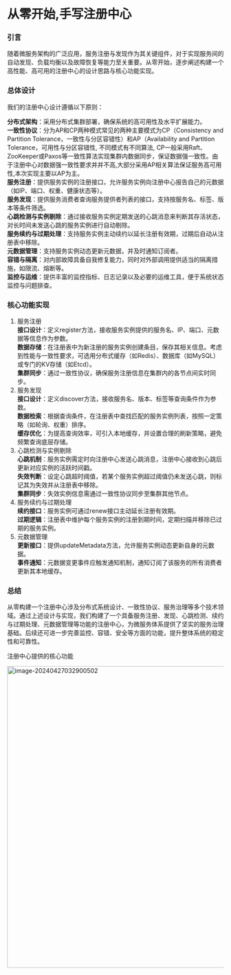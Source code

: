 # 从零开始,手写注册中心

### 引言
随着微服务架构的广泛应用，服务注册与发现作为其关键组件，对于实现服务间的自动发现、负载均衡以及故障恢复等能力至关重要。从零开始，逐步阐述构建一个高性能、高可用的注册中心的设计思路与核心功能实现。

### 总体设计
我们的注册中心设计遵循以下原则： <br>

**分布式架构**：采用分布式集群部署，确保系统的高可用性及水平扩展能力。 <br>
**一致性协议**：分为AP和CP两种模式常见的两种主要模式为CP（Consistency and Partition Tolerance，一致性与分区容错性）和AP（Availability and Partition Tolerance，可用性与分区容错性, 不同模式有不同算法, CP一般采用Raft、ZooKeeper或Paxos等一致性算法实现集群内数据同步，保证数据强一致性。由于注册中心对数据强一致性要求并并不高,大部分采用AP相关算法保证服务高可用性,本次实现主要以AP为主。 <br>
**服务注册**：提供服务实例的注册接口，允许服务实例向注册中心报告自己的元数据（如IP、端口、权重、健康状态等）。 <br>
**服务发现**：提供服务消费者查询服务提供者列表的接口，支持按服务名、标签、版本等条件筛选。 <br>
**心跳检测与实例剔除**：通过接收服务实例定期发送的心跳消息来判断其存活状态，对长时间未发送心跳的服务实例进行自动剔除。 <br>
**服务续约与过期处理**：支持服务实例主动续约以延长注册有效期，过期后自动从注册表中移除。 <br>
**元数据管理**：支持服务实例动态更新元数据，并及时通知订阅者。 <br>
**容错与隔离**：对内部故障具备自我修复能力，同时对外部调用提供适当的隔离措施，如限流、熔断等。 <br>
**监控与运维**：提供丰富的监控指标、日志记录以及必要的运维工具，便于系统状态监控与问题排查。 <br>



### 核心功能实现
1. 服务注册  <br>
   **接口设计**：定义register方法，接收服务实例提供的服务名、IP、端口、元数据等信息作为参数。  <br>
   **数据存储**：在注册表中为新注册的服务实例创建条目，保存其相关信息。考虑到性能与一致性要求，可选用分布式缓存（如Redis）、数据库（如MySQL）或专门的KV存储（如Etcd）。 <br>
   **集群同步**：通过一致性协议，确保服务注册信息在集群内的各节点间实时同步。  <br>
2. 服务发现  <br>
   **接口设计**：定义discover方法，接收服务名、版本、标签等查询条件作为参数。 <br>
   **数据检索**：根据查询条件，在注册表中查找匹配的服务实例列表，按照一定策略（如轮询、权重）排序。 <br>
   **缓存优化**：为提高查询效率，可引入本地缓存，并设置合理的刷新策略，避免频繁查询底层存储。 <br>
3. 心跳检测与实例剔除  <br>
   **心跳机制**：服务实例需定时向注册中心发送心跳消息，注册中心接收到心跳后更新对应实例的活跃时间戳。  <br>
   **失效判断**：设定心跳超时阈值，若某个服务实例超过阈值仍未发送心跳，则标记其为失效并从注册表中移除。  <br>
   **集群同步**：失效实例信息需通过一致性协议同步至集群其他节点。  <br>
4. 服务续约与过期处理  <br>
   **续约接口**：服务实例可通过renew接口主动延长注册有效期。  <br>
   **过期逻辑**：注册表中维护每个服务实例的注册到期时间，定期扫描并移除已过期的服务实例。  <br>
5. 元数据管理  <br>
   **更新接口**：提供updateMetadata方法，允许服务实例动态更新自身的元数据。  <br>
   **事件通知**：元数据变更事件应触发通知机制，通知订阅了该服务的所有消费者更新其本地缓存。  <br>

### 总结
从零构建一个注册中心涉及分布式系统设计、一致性协议、服务治理等多个技术领域。通过上述设计与实现，我们构建了一个具备服务注册、发现、心跳检测、续约与过期处理、元数据管理等功能的注册中心，为微服务体系提供了坚实的服务治理基础。后续还可进一步完善监控、容错、安全等方面的功能，提升整体系统的稳定性和可靠性。





注册中心提供的核心功能

<img src="https://ipman-blog-1304583208.cos.ap-nanjing.myqcloud.com/rpcman%2Fregistry%2F123123213.png" alt="image-20240427032900502" style=" width:700px" />



